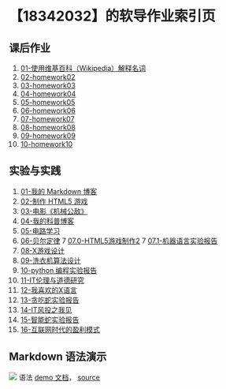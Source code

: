 # 【18342032】的软导作业索引页

## 课后作业

1. [01-使用维基百科（Wikipedia）解释名词](hw01)
2. [02-homework02](hw02)
3. [03-homework03](hw03)
4. [04-homework04](hw04)
5. [05-homework05](hw05)
6. [06-homework06](hw06)
7. [07-homework07](hw07)
8. [08-homework08](hw08)
7. [09-homework09](hw09)
7. [10-homework10](hw10)

## 实验与实践

1. [01-我的 Markdown 博客](lab01)
2. [02-制作 HTML5 游戏](lab02)
3. [03-电影《机械公敌》](lab03)
4. [04-我的科普博客](lab04)
5. [05-电路学习](lab05)
6. [06-贝尔定律](lab06)
7 [07.0-HTML5游戏制作2](lab07.0)
7 [07.1-机器语言实验报告](lab07.1)
8. [08-X游戏设计](lab08)
9. [09-洗衣机算法设计](lab09)
10. [10-python 编程实验报告](lab10)
11. [11-IT伦理与道德研究](lab11)
12. [12-我喜欢的X语言](lab12)
13. [13-贪吃蛇实验报告](lab13)
14. [14-IT风投之我见](lab14)
15. [15-智能蛇实验报告](lab15)
16. [16-互联网时代的盈利模式](lab16)


## Markdown 语法演示

![](images/exclamation.png) 语法 [demo 文档](demo)， [source](https://github.com/sysu-swi/homework/blob/gh-pages/demo.md)



